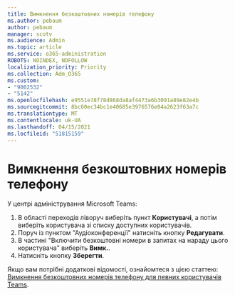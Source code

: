```yaml
---
title: Вимкнення безкоштовних номерів телефону
ms.author: pebaum
author: pebaum
manager: scotv
ms.audience: Admin
ms.topic: article
ms.service: o365-administration
ROBOTS: NOINDEX, NOFOLLOW
localization_priority: Priority
ms.collection: Adm_O365
ms.custom:
- "9002532"
- "5142"
ms.openlocfilehash: e9551e78f78d868da8af4473a6b3091a89e82e4b
ms.sourcegitcommit: 8bc60ec34bc1e40685e3976576e04a2623f63a7c
ms.translationtype: MT
ms.contentlocale: uk-UA
ms.lasthandoff: 04/15/2021
ms.locfileid: "51815159"
---
```

# <a name="disabling-toll-free-numbers"></a>Вимкнення безкоштовних номерів телефону

У центрі адміністрування Microsoft Teams:

1. В області переходів ліворуч виберіть пункт **Користувачі**, а потім виберіть користувача зі списку доступних користувачів.
2. Поруч із пунктом "Аудіоконференції" натисніть кнопку **Редагувати**.
3. В частині "Включити безкоштовні номери в запитах на нараду цього користувача" виберіть **Вимк.**.
4. Натисніть кнопку **Зберегти**.

Якщо вам потрібні додаткові відомості, ознайомтеся з цією статтею: [Вимкнення безкоштовних номерів телефону для певних користувачів Teams](https://docs.microsoft.com/microsoftteams/disabling-toll-free-numbers-for-specific-teams-users).
